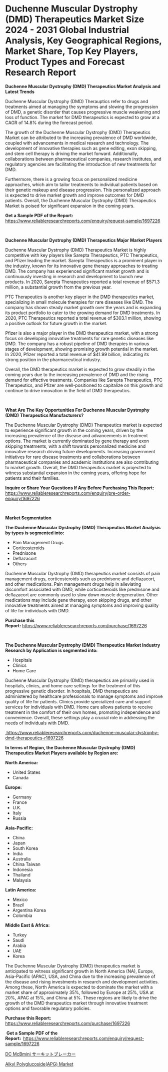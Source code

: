 <p><h1>Duchenne Muscular Dystrophy (DMD) Therapeutics Market Size 2024 - 2031 Global Industrial Analysis, Key Geographical Regions, Market Share, Top Key Players, Product Types and Forecast Research Report</h1></p><p><strong>Duchenne Muscular Dystrophy (DMD) Therapeutics Market Analysis and Latest Trends</strong></p>
<p><p>Duchenne Muscular Dystrophy (DMD) Therauptics refer to drugs and treatments aimed at managing the symptoms and slowing the progression of DMD, a genetic disorder that causes progressive muscle weakening and loss of function. The market for DMD therapeutics is expected to grow at a CAGR of 14.8% during the forecast period.</p><p>The growth of the Duchenne Muscular Dystrophy (DMD) Therapeutics Market can be attributed to the increasing prevalence of DMD worldwide, coupled with advancements in medical research and technology. The development of innovative therapies such as gene editing, exon skipping, and stem cell therapy is driving the market forward. Additionally, collaborations between pharmaceutical companies, research institutes, and regulatory agencies are facilitating the introduction of new treatments for DMD.</p><p>Furthermore, there is a growing focus on personalized medicine approaches, which aim to tailor treatments to individual patients based on their genetic makeup and disease progression. This personalized approach is expected to drive market growth and improve outcomes for DMD patients. Overall, the Duchenne Muscular Dystrophy (DMD) Therapeutics Market is poised for significant expansion in the coming years.</p></p>
<p><strong>Get a Sample PDF of the Report:&nbsp;</strong> <a href="https://www.reliableresearchreports.com/enquiry/request-sample/1697226">https://www.reliableresearchreports.com/enquiry/request-sample/1697226</a></p>
<p>&nbsp;</p>
<p><strong>Duchenne Muscular Dystrophy (DMD) Therapeutics Major Market Players</strong></p>
<p><p>Duchenne Muscular Dystrophy (DMD) Therapeutics Market is highly competitive with key players like Sarepta Therapeutics, PTC Therapeutics, and Pfizer leading the market. Sarepta Therapeutics is a prominent player in the industry, known for its innovative gene therapy approaches to treating DMD. The company has experienced significant market growth and is continuously investing in research and development to launch new products. In 2020, Sarepta Therapeutics reported a total revenue of $571.3 million, a substantial growth from the previous year.</p><p>PTC Therapeutics is another key player in the DMD therapeutics market, specializing in small molecule therapies for rare diseases like DMD. The company has shown steady market growth over the years and is expanding its product portfolio to cater to the growing demand for DMD treatments. In 2020, PTC Therapeutics reported a total revenue of $303.1 million, showing a positive outlook for future growth in the market.</p><p>Pfizer is also a major player in the DMD therapeutics market, with a strong focus on developing innovative treatments for rare genetic diseases like DMD. The company has a robust pipeline of DMD therapies in various stages of development, showing promising growth potential in the market. In 2020, Pfizer reported a total revenue of $41.99 billion, indicating its strong position in the pharmaceutical industry.</p><p>Overall, the DMD therapeutics market is expected to grow steadily in the coming years due to the increasing prevalence of DMD and the rising demand for effective treatments. Companies like Sarepta Therapeutics, PTC Therapeutics, and Pfizer are well-positioned to capitalize on this growth and continue to drive innovation in the field of DMD therapeutics.</p></p>
<p>&nbsp;</p>
<p><strong>What Are The Key Opportunities For Duchenne Muscular Dystrophy (DMD) Therapeutics Manufacturers?</strong></p>
<p><p>The Duchenne Muscular Dystrophy (DMD) Therapeutics market is expected to experience significant growth in the coming years, driven by the increasing prevalence of the disease and advancements in treatment options. The market is currently dominated by gene therapy and exon skipping treatments, with a shift towards personalized medicine and innovative research driving future developments. Increasing government initiatives for rare disease treatments and collaborations between pharmaceutical companies and academic institutions are also contributing to market growth. Overall, the DMD therapeutics market is projected to witness substantial expansion in the coming years, offering hope for patients and their families.</p></p>
<p><strong>Inquire or Share Your Questions If Any Before Purchasing This Report:</strong> <a href="https://www.reliableresearchreports.com/enquiry/pre-order-enquiry/1697226">https://www.reliableresearchreports.com/enquiry/pre-order-enquiry/1697226</a></p>
<p>&nbsp;</p>
<p><strong>Market Segmentation</strong></p>
<p><strong>The Duchenne Muscular Dystrophy (DMD) Therapeutics Market Analysis by types is segmented into:</strong></p>
<p><ul><li>Pain Management Drugs</li><li>Corticosteroids</li><li>Prednisone</li><li>Deflazacort</li><li>Others</li></ul></p>
<p><p>Duchenne Muscular Dystrophy (DMD) therapeutics market consists of pain management drugs, corticosteroids such as prednisone and deflazacort, and other medications. Pain management drugs help in alleviating discomfort associated with DMD, while corticosteroids like prednisone and deflazacort are commonly used to slow down muscle degeneration. Other medications may include gene therapy, exon skipping drugs, and other innovative treatments aimed at managing symptoms and improving quality of life for individuals with DMD.</p></p>
<p><strong>Purchase this Report:&nbsp;</strong><a href="https://www.reliableresearchreports.com/purchase/1697226">https://www.reliableresearchreports.com/purchase/1697226</a></p>
<p>&nbsp;</p>
<p><strong>The Duchenne Muscular Dystrophy (DMD) Therapeutics Market Industry Research by Application is segmented into:</strong></p>
<p><ul><li>Hospitals</li><li>Clinics</li><li>Home Care</li></ul></p>
<p><p>Duchenne Muscular Dystrophy (DMD) therapeutics are primarily used in hospitals, clinics, and home care settings for the treatment of this progressive genetic disorder. In hospitals, DMD therapeutics are administered by healthcare professionals to manage symptoms and improve quality of life for patients. Clinics provide specialized care and support services for individuals with DMD. Home care allows patients to receive treatment in the comfort of their own homes, promoting independence and convenience. Overall, these settings play a crucial role in addressing the needs of individuals with DMD.</p></p>
<p><a href="https://www.reliableresearchreports.com/duchenne-muscular-dystrophy-dmd-therapeutics-r1697226">&nbsp;https://www.reliableresearchreports.com/duchenne-muscular-dystrophy-dmd-therapeutics-r1697226</a></p>
<p><strong>In terms of Region, the Duchenne Muscular Dystrophy (DMD) Therapeutics Market Players available by Region are:</strong></p>
<p>
    <p> <strong> North America: </strong>
        <ul>
            <li>United States</li>
            <li>Canada</li>
        </ul>
        </p> 
    <p> <strong> Europe: </strong>
        <ul>
            <li>Germany</li>
            <li>France</li>
            <li>U.K.</li>
            <li>Italy</li>
            <li>Russia</li>
        </ul>
        </p> 
    <p> <strong> Asia-Pacific: </strong>
        <ul>
            <li>China</li>
            <li>Japan</li>
            <li>South Korea</li>
            <li>India</li>
            <li>Australia</li>
            <li>China Taiwan</li>
            <li>Indonesia</li>
            <li>Thailand</li>
            <li>Malaysia</li>
        </ul>
        </p> 
    <p> <strong> Latin America: </strong>
        <ul>
            <li>Mexico</li>
            <li>Brazil</li>
            <li>Argentina Korea</li>
            <li>Colombia</li>
        </ul>
        </p> 
    <p> <strong> Middle East & Africa: </strong>
        <ul>
            <li>Turkey</li>
            <li>Saudi</li>
            <li>Arabia</li>
            <li>UAE</li>
            <li>Korea</li>
        </ul>
    </p>
    </p>
<p><p>The Duchenne Muscular Dystrophy (DMD) therapeutics market is anticipated to witness significant growth in North America (NA), Europe, Asia-Pacific (APAC), USA, and China due to the increasing prevalence of the disease and rising investments in research and development activities. Among these, North America is expected to dominate the market with a market share of approximately 35%, followed by Europe at 25%, USA at 20%, APAC at 15%, and China at 5%. These regions are likely to drive the growth of the DMD therapeutics market through innovative treatment options and favorable regulatory policies.</p></p>
<p><strong>Purchase this Report: </strong><a href="https://www.reliableresearchreports.com/purchase/1697226">https://www.reliableresearchreports.com/purchase/1697226</a></p>
<p>&nbsp;<strong>Get a Sample PDF of the Report:&nbsp;&nbsp;</strong><a href="https://www.reliableresearchreports.com/enquiry/request-sample/1697226">https://www.reliableresearchreports.com/enquiry/request-sample/1697226</a></p>
<p><strong></strong></p>
<p><p><a href="https://github.com/AriMuller2009/Market-Research-Report-List-2/blob/main/3920012122981.md">DC McBmini サーキットブレーカー</a></p><p><a href="https://github.com/jerrycopelandthomaswsqd8q/Market-Research-Report-List-3/blob/main/alkyl-polyglucosideapg-market.md">Alkyl Polyglucoside(APG) Market</a></p></p>